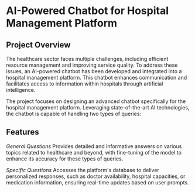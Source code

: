 # AI-Powered Chatbot for Hospital Management Platform

## Project Overview

The healthcare sector faces multiple challenges, including efficient resource management and improving service quality. To address these issues, an AI-powered chatbot has been developed and integrated into a hospital management platform. This chatbot enhances communication and facilitates access to information within hospitals through artificial intelligence.

The project focuses on designing an advanced chatbot specifically for the hospital management platform. Leveraging state-of-the-art AI technologies, the chatbot is capable of handling two types of queries:

## Features

*General Questions* 
Provides detailed and informative answers on various topics related to healthcare and beyond, with fine-tuning of the model to enhance its accuracy for these types of queries.

*Specific Questions* 
Accesses the platform's database to deliver personalized responses, such as doctor availability, hospital capacities, or medication information, ensuring real-time updates based on user prompts.

